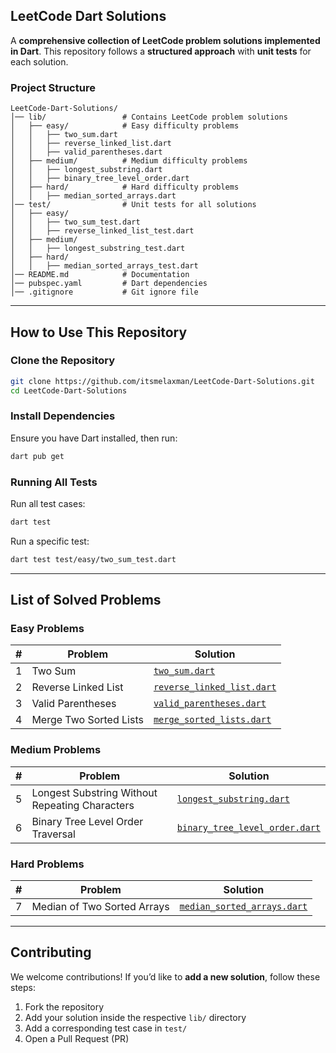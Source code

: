 ## **LeetCode Dart Solutions**  

A **comprehensive collection of LeetCode problem solutions implemented in Dart**. This repository follows a **structured approach** with **unit tests** for each solution.  

### **Project Structure**  
```
LeetCode-Dart-Solutions/
│── lib/                 # Contains LeetCode problem solutions
│   ├── easy/            # Easy difficulty problems
│   │   ├── two_sum.dart
│   │   ├── reverse_linked_list.dart
│   │   ├── valid_parentheses.dart
│   ├── medium/          # Medium difficulty problems
│   │   ├── longest_substring.dart
│   │   ├── binary_tree_level_order.dart
│   ├── hard/            # Hard difficulty problems
│   │   ├── median_sorted_arrays.dart
│── test/                # Unit tests for all solutions
│   ├── easy/
│   │   ├── two_sum_test.dart
│   │   ├── reverse_linked_list_test.dart
│   ├── medium/
│   │   ├── longest_substring_test.dart
│   ├── hard/
│   │   ├── median_sorted_arrays_test.dart
│── README.md            # Documentation
│── pubspec.yaml         # Dart dependencies
│── .gitignore           # Git ignore file
```

---

## **How to Use This Repository**  

### **Clone the Repository**  
```sh
git clone https://github.com/itsmelaxman/LeetCode-Dart-Solutions.git
cd LeetCode-Dart-Solutions
```

### **Install Dependencies**  
Ensure you have Dart installed, then run:
```sh
dart pub get
```

### **Running All Tests**  
Run all test cases:
```sh
dart test
```
Run a specific test:
```sh
dart test test/easy/two_sum_test.dart
```

---

## **List of Solved Problems**  

### **Easy Problems**
| # | Problem | Solution |
|---|---------|----------|
| 1 | Two Sum | [`two_sum.dart`](lib/easy/two_sum.dart) |
| 2 | Reverse Linked List | [`reverse_linked_list.dart`](lib/easy/reverse_linked_list.dart) |
| 3 | Valid Parentheses | [`valid_parentheses.dart`](lib/easy/valid_parentheses.dart) |
| 4 | Merge Two Sorted Lists | [`merge_sorted_lists.dart`](lib/easy/merge_sorted_lists.dart) |

### **Medium Problems**
| # | Problem | Solution |
|---|---------|----------|
| 5 | Longest Substring Without Repeating Characters | [`longest_substring.dart`](lib/medium/longest_substring.dart) |
| 6 | Binary Tree Level Order Traversal | [`binary_tree_level_order.dart`](lib/medium/binary_tree_level_order.dart) |

### **Hard Problems**
| # | Problem | Solution |
|---|---------|----------|
| 7 | Median of Two Sorted Arrays | [`median_sorted_arrays.dart`](lib/hard/median_sorted_arrays.dart) |

---

## **Contributing**  
We welcome contributions! If you’d like to **add a new solution**, follow these steps:  
1. Fork the repository  
2. Add your solution inside the respective `lib/` directory  
3. Add a corresponding test case in `test/`  
4. Open a Pull Request (PR)  

